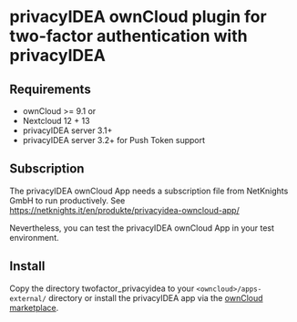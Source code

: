 # privacyIDEA ownCloud plugin for two-factor authentication with privacyIDEA

## Requirements

* ownCloud >= 9.1 or
* Nextcloud 12 + 13
* privacyIDEA server 3.1+
* privacyIDEA server 3.2+ for Push Token support

## Subscription

The privacyIDEA ownCloud App needs a subscription file from NetKnights GmbH to run productively.
See https://netknights.it/en/produkte/privacyidea-owncloud-app/

Nevertheless, you can test the privacyIDEA ownCloud App in your test environment.

## Install

Copy the directory twofactor_privacyidea to your ``<owncloud>/apps-external/`` directory
or install the privacyIDEA app via the [ownCloud marketplace](https://marketplace.owncloud.com/apps/twofactor_privacyidea).
